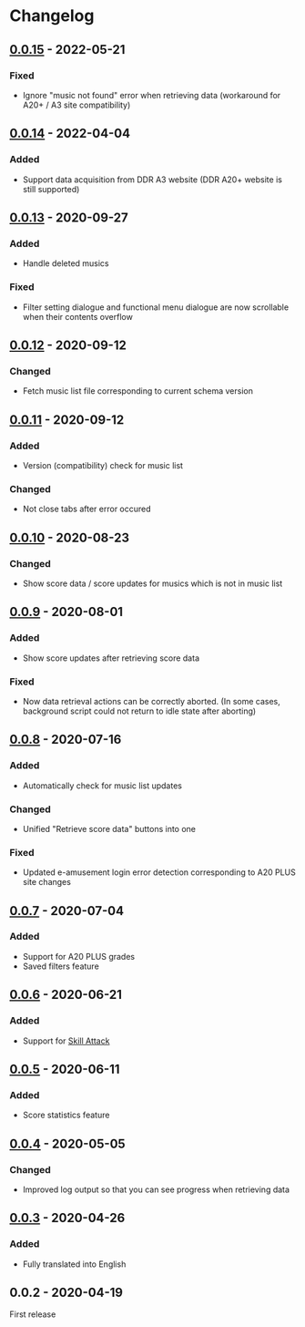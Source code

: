 # Changelog

## [0.0.15] - 2022-05-21

### Fixed

 - Ignore "music not found" error when retrieving data (workaround for A20+ / A3 site compatibility)

## [0.0.14] - 2022-04-04

### Added

 - Support data acquisition from DDR A3 website (DDR A20+ website is still supported)

## [0.0.13] - 2020-09-27

### Added

 - Handle deleted musics

### Fixed

 - Filter setting dialogue and functional menu dialogue are now scrollable when their contents overflow

## [0.0.12] - 2020-09-12

### Changed

 - Fetch music list file corresponding to current schema version

## [0.0.11] - 2020-09-12

### Added

 - Version (compatibility) check for music list

### Changed

 - Not close tabs after error occured

## [0.0.10] - 2020-08-23

### Changed

 - Show score data / score updates for musics which is not in music list

## [0.0.9] - 2020-08-01

### Added

 - Show score updates after retrieving score data

### Fixed

 - Now data retrieval actions can be correctly aborted. (In some cases, background script could not return to idle state after aborting)

## [0.0.8] - 2020-07-16

### Added

 - Automatically check for music list updates

### Changed

 - Unified "Retrieve score data" buttons into one

### Fixed

 - Updated e-amusement login error detection corresponding to A20 PLUS site changes

## [0.0.7] - 2020-07-04

### Added

 - Support for A20 PLUS grades
 - Saved filters feature

## [0.0.6] - 2020-06-21

### Added

 - Support for [Skill Attack](http://skillattack.com/sa4/)

## [0.0.5] - 2020-06-11

### Added

 - Score statistics feature

## [0.0.4] - 2020-05-05

### Changed

 - Improved log output so that you can see progress when retrieving data

## [0.0.3] - 2020-04-26

### Added

 - Fully translated into English

## 0.0.2 - 2020-04-19

First release

[Unreleased]:https://github.com/ryowatanabe/DDRScoreTracker/compare/v0.0.15...HEAD
[0.0.15]:https://github.com/ryowatanabe/DDRScoreTracker/compare/v0.0.14...v0.0.15
[0.0.14]:https://github.com/ryowatanabe/DDRScoreTracker/compare/v0.0.13...v0.0.14
[0.0.13]:https://github.com/ryowatanabe/DDRScoreTracker/compare/v0.0.12...v0.0.13
[0.0.12]:https://github.com/ryowatanabe/DDRScoreTracker/compare/v0.0.11...v0.0.12
[0.0.11]:https://github.com/ryowatanabe/DDRScoreTracker/compare/v0.0.10...v0.0.11
[0.0.10]:https://github.com/ryowatanabe/DDRScoreTracker/compare/v0.0.9...v0.0.10
[0.0.9]:https://github.com/ryowatanabe/DDRScoreTracker/compare/v0.0.8...v0.0.9
[0.0.8]:https://github.com/ryowatanabe/DDRScoreTracker/compare/v0.0.7...v0.0.8
[0.0.7]:https://github.com/ryowatanabe/DDRScoreTracker/compare/v0.0.6...v0.0.7
[0.0.6]:https://github.com/ryowatanabe/DDRScoreTracker/compare/v0.0.5...v0.0.6
[0.0.5]:https://github.com/ryowatanabe/DDRScoreTracker/compare/v0.0.4...v0.0.5
[0.0.4]:https://github.com/ryowatanabe/DDRScoreTracker/compare/v0.0.3...v0.0.4
[0.0.3]:https://github.com/ryowatanabe/DDRScoreTracker/compare/v0.0.2...v0.0.3
